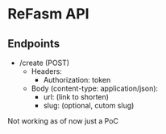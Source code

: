 # ReFasm API
## Endpoints
- /create (POST) 
  - Headers: 
    - Authorization: token
  - Body (content-type: application/json):
    - url: (link to shorten)
    - slug: (optional, cutom slug)
    
 Not working as of now just a PoC
